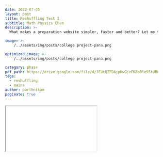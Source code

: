 ```yaml
---
date: 2022-07-05
layout: post
title: Reshuffling Test I
subtitle: Math Physics Chem
description: >-
  What makes a preparation website simpler, faster and better? Let me tell you ... 

image: >-
    /../assets/img/posts/college project-pana.png

optimized_image: >-
    /../assets/img/posts/college project-pana.png

category: phase 
pdf_path: https://drive.google.com/file/d/1EUtQZFDAjpKwGjzFK8oBfe5StUBwdj7d/preview?usp=drive_link
tags:
  - reshuffling
  - mains
author: parthnikam
paginate: true
---
```


<iframe class="embed-pdf" src="{{ page.pdf_path }}#toolbar=0" seamless="seamless" scrolling="no" style="overflow:hidden"></iframe>



